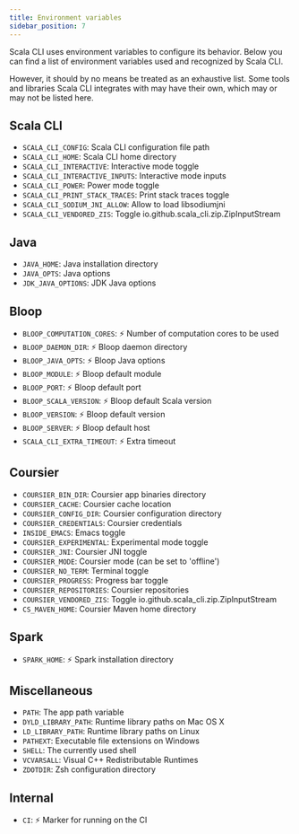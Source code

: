 ```yaml
---
title: Environment variables
sidebar_position: 7
---
```


Scala CLI uses environment variables to configure its behavior.
Below you can find a list of environment variables used and recognized by Scala CLI.

However, it should by no means be treated as an exhaustive list.
Some tools and libraries Scala CLI integrates with may have their own, which may or may not be listed here.


## Scala CLI
  - `SCALA_CLI_CONFIG`: Scala CLI configuration file path
  - `SCALA_CLI_HOME`: Scala CLI home directory
  - `SCALA_CLI_INTERACTIVE`: Interactive mode toggle
  - `SCALA_CLI_INTERACTIVE_INPUTS`: Interactive mode inputs
  - `SCALA_CLI_POWER`: Power mode toggle
  - `SCALA_CLI_PRINT_STACK_TRACES`: Print stack traces toggle
  - `SCALA_CLI_SODIUM_JNI_ALLOW`: Allow to load libsodiumjni
  - `SCALA_CLI_VENDORED_ZIS`: Toggle io.github.scala_cli.zip.ZipInputStream

## Java
  - `JAVA_HOME`: Java installation directory
  - `JAVA_OPTS`: Java options
  - `JDK_JAVA_OPTIONS`: JDK Java options

## Bloop
  - `BLOOP_COMPUTATION_CORES`: ⚡ Number of computation cores to be used
  - `BLOOP_DAEMON_DIR`: ⚡ Bloop daemon directory
  - `BLOOP_JAVA_OPTS`: ⚡ Bloop Java options
  - `BLOOP_MODULE`: ⚡ Bloop default module
  - `BLOOP_PORT`: ⚡ Bloop default port
  - `BLOOP_SCALA_VERSION`: ⚡ Bloop default Scala version
  - `BLOOP_VERSION`: ⚡ Bloop default version
  - `BLOOP_SERVER`: ⚡ Bloop default host
  - `SCALA_CLI_EXTRA_TIMEOUT`: ⚡ Extra timeout

## Coursier
  - `COURSIER_BIN_DIR`: Coursier app binaries directory
  - `COURSIER_CACHE`: Coursier cache location
  - `COURSIER_CONFIG_DIR`: Coursier configuration directory
  - `COURSIER_CREDENTIALS`: Coursier credentials
  - `INSIDE_EMACS`: Emacs toggle
  - `COURSIER_EXPERIMENTAL`: Experimental mode toggle
  - `COURSIER_JNI`: Coursier JNI toggle
  - `COURSIER_MODE`: Coursier mode (can be set to 'offline')
  - `COURSIER_NO_TERM`: Terminal toggle
  - `COURSIER_PROGRESS`: Progress bar toggle
  - `COURSIER_REPOSITORIES`: Coursier repositories
  - `COURSIER_VENDORED_ZIS`: Toggle io.github.scala_cli.zip.ZipInputStream
  - `CS_MAVEN_HOME`: Coursier Maven home directory

## Spark
  - `SPARK_HOME`: ⚡ Spark installation directory

## Miscellaneous
  - `PATH`: The app path variable
  - `DYLD_LIBRARY_PATH`: Runtime library paths on Mac OS X
  - `LD_LIBRARY_PATH`: Runtime library paths on Linux
  - `PATHEXT`: Executable file extensions on Windows
  - `SHELL`: The currently used shell
  - `VCVARSALL`: Visual C++ Redistributable Runtimes
  - `ZDOTDIR`: Zsh configuration directory

## Internal
  - `CI`: ⚡ Marker for running on the CI

